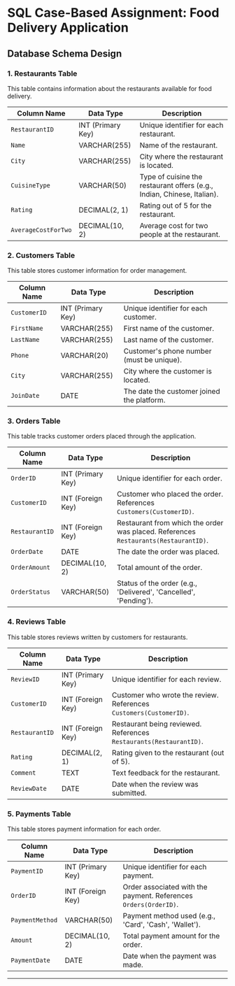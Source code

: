 # SQL Case-Based Assignment: Food Delivery Application

## Database Schema Design

### 1. **Restaurants** Table
This table contains information about the restaurants available for food delivery.

| Column Name       | Data Type       | Description                                 |
|-------------------|-----------------|---------------------------------------------|
| `RestaurantID`    | INT (Primary Key) | Unique identifier for each restaurant.      |
| `Name`            | VARCHAR(255)     | Name of the restaurant.                     |
| `City`            | VARCHAR(255)     | City where the restaurant is located.       |
| `CuisineType`     | VARCHAR(50)      | Type of cuisine the restaurant offers (e.g., Indian, Chinese, Italian). |
| `Rating`          | DECIMAL(2, 1)    | Rating out of 5 for the restaurant.         |
| `AverageCostForTwo` | DECIMAL(10, 2)  | Average cost for two people at the restaurant. |

### 2. **Customers** Table
This table stores customer information for order management.

| Column Name       | Data Type       | Description                                 |
|-------------------|-----------------|---------------------------------------------|
| `CustomerID`      | INT (Primary Key) | Unique identifier for each customer.        |
| `FirstName`       | VARCHAR(255)     | First name of the customer.                 |
| `LastName`        | VARCHAR(255)     | Last name of the customer.                  |
| `Phone`           | VARCHAR(20)      | Customer's phone number (must be unique).   |
| `City`            | VARCHAR(255)     | City where the customer is located.         |
| `JoinDate`        | DATE            | The date the customer joined the platform.  |

### 3. **Orders** Table
This table tracks customer orders placed through the application.

| Column Name       | Data Type       | Description                                 |
|-------------------|-----------------|---------------------------------------------|
| `OrderID`         | INT (Primary Key) | Unique identifier for each order.          |
| `CustomerID`      | INT (Foreign Key) | Customer who placed the order. References `Customers(CustomerID)`. |
| `RestaurantID`    | INT (Foreign Key) | Restaurant from which the order was placed. References `Restaurants(RestaurantID)`. |
| `OrderDate`       | DATE            | The date the order was placed.              |
| `OrderAmount`     | DECIMAL(10, 2)   | Total amount of the order.                  |
| `OrderStatus`     | VARCHAR(50)      | Status of the order (e.g., 'Delivered', 'Cancelled', 'Pending'). |

### 4. **Reviews** Table
This table stores reviews written by customers for restaurants.

| Column Name       | Data Type       | Description                                 |
|-------------------|-----------------|---------------------------------------------|
| `ReviewID`        | INT (Primary Key) | Unique identifier for each review.         |
| `CustomerID`      | INT (Foreign Key) | Customer who wrote the review. References `Customers(CustomerID)`. |
| `RestaurantID`    | INT (Foreign Key) | Restaurant being reviewed. References `Restaurants(RestaurantID)`. |
| `Rating`          | DECIMAL(2, 1)    | Rating given to the restaurant (out of 5).  |
| `Comment`         | TEXT            | Text feedback for the restaurant.           |
| `ReviewDate`      | DATE            | Date when the review was submitted.         |

### 5. **Payments** Table
This table stores payment information for each order.

| Column Name       | Data Type       | Description                                 |
|-------------------|-----------------|---------------------------------------------|
| `PaymentID`       | INT (Primary Key) | Unique identifier for each payment.        |
| `OrderID`         | INT (Foreign Key) | Order associated with the payment. References `Orders(OrderID)`. |
| `PaymentMethod`   | VARCHAR(50)      | Payment method used (e.g., 'Card', 'Cash', 'Wallet'). |
| `Amount`          | DECIMAL(10, 2)   | Total payment amount for the order.         |
| `PaymentDate`     | DATE            | Date when the payment was made.             |

---